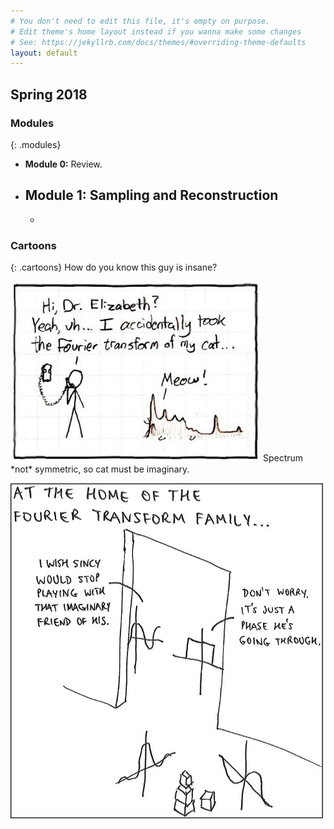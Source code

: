 ```yaml
---
# You don't need to edit this file, it's empty on purpose.
# Edit theme's home layout instead if you wanna make some changes
# See: https://jekyllrb.com/docs/themes/#overriding-theme-defaults
layout: default
---
```



<h2>Spring 2018</h2>


### Modules
{: .modules}

* __Module 0:__ Review.
* __Module 1:__ Sampling and Reconstruction
  - 
  -
 
  
### Cartoons
{: .cartoons}
How do you know this guy is insane?  

<img src="graphics/cat.jpg" alt="cat cartoon" style="width: 400px;"/>
Spectrum *not* symmetric, so cat must be imaginary.


<br>

 <img src="graphics/FTfamilycartoon.jpg" alt="FT family cartoon" 
 style="width: 500px;"/>
